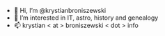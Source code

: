 - 👋 Hi, I’m @krystianbroniszewski
- 👀 I’m interested in IT, astro, history and genealogy
- 📫 krystian < at > broniszewski < dot > info
